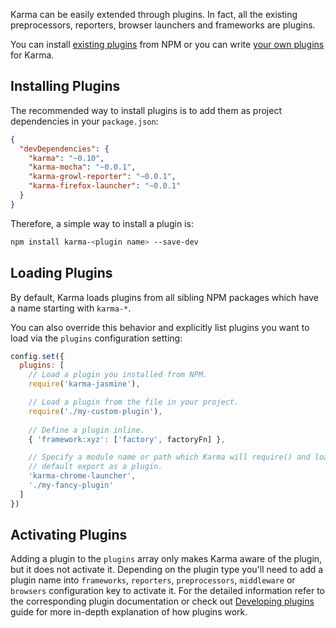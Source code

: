 Karma can be easily extended through plugins. In fact, all the existing preprocessors, reporters, browser launchers and frameworks are plugins. 

You can install [existing plugins] from NPM or you can write [your own plugins][developing plugins] for Karma.

## Installing Plugins

The recommended way to install plugins is to add them as project dependencies in your `package.json`:

```json
{
  "devDependencies": {
    "karma": "~0.10",
    "karma-mocha": "~0.0.1",
    "karma-growl-reporter": "~0.0.1",
    "karma-firefox-launcher": "~0.0.1"
  }
}
```

Therefore, a simple way to install a plugin is:

```bash
npm install karma-<plugin name> --save-dev
```

## Loading Plugins

By default, Karma loads plugins from all sibling NPM packages which have a name starting with `karma-*`.

You can also override this behavior and explicitly list plugins you want to load via the `plugins` configuration setting:

```javascript
config.set({
  plugins: [
    // Load a plugin you installed from NPM.
    require('karma-jasmine'),

    // Load a plugin from the file in your project.
    require('./my-custom-plugin'),
  
    // Define a plugin inline.
    { 'framework:xyz': ['factory', factoryFn] },

    // Specify a module name or path which Karma will require() and load its 
    // default export as a plugin.
    'karma-chrome-launcher',
    './my-fancy-plugin'
  ]
})
```

## Activating Plugins

Adding a plugin to the `plugins` array only makes Karma aware of the plugin, but it does not activate it. Depending on the plugin type you'll need to add a plugin name into `frameworks`, `reporters`, `preprocessors`, `middleware` or `browsers` configuration key to activate it. For the detailed information refer to the corresponding plugin documentation or check out [Developing plugins][developing plugins] guide for more in-depth explanation of how plugins work.

[existing plugins]: https://npmjs.org/browse/keyword/karma-plugin
[developing plugins]: ../dev/plugins.html
